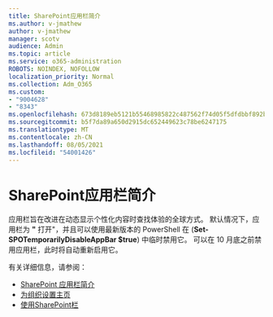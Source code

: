 ```yaml
---
title: SharePoint应用栏简介
ms.author: v-jmathew
author: v-jmathew
manager: scotv
audience: Admin
ms.topic: article
ms.service: o365-administration
ROBOTS: NOINDEX, NOFOLLOW
localization_priority: Normal
ms.collection: Adm_O365
ms.custom:
- "9004628"
- "8343"
ms.openlocfilehash: 673d8189eb5121b55468985822c487562f74d05f5dfdbbf892b2ac8ab40d3e84
ms.sourcegitcommit: b5f7da89a650d2915dc652449623c78be6247175
ms.translationtype: MT
ms.contentlocale: zh-CN
ms.lasthandoff: 08/05/2021
ms.locfileid: "54001426"
---
```

# <a name="introduction-to-the-sharepoint-app-bar"></a>SharePoint应用栏简介

应用栏旨在改进在动态显示个性化内容时查找体验的全球方式。 默认情况下，应用栏为 **"** 打开"，并且可以使用最新版本的 PowerShell 在 (**Set-SPOTemporarilyDisableAppBar $true**) 中临时禁用它。 可以在 10 月底之前禁用应用栏，此时将自动重新启用它。

有关详细信息，请参阅：

- [SharePoint 应用栏简介](https://docs.microsoft.com/SharePoint/sharepoint-app-bar)
- [为组织设置主页](https://docs.microsoft.com/sharepoint/home-site)
- [使用SharePoint栏](https://support.microsoft.com/office/use-the-sharepoint-app-bar-b2ab82d5-9af7-445e-ad24-236c5a86b5f8)

